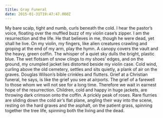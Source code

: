 ```yaml
---
title: Gray Funeral
date: 2015-01-31T19:47:47.000Z
---
```

My bare scalp, tight and numb, curls beneath the cold. I hear the pastor’s voice, floating over the muffled buzz of my violin case’s zipper. I am the resurrection and the life. He that believes in me, though he were dead, yet shall he live. On my violin, my fingers, like alien creatures crawling and groping at the end of my arm, play the hymn. A canopy covers the vault and the heavy, green coffin. The whisper of a quiet sky dulls the bright, plastic blue. The wet flotsam of snow clings to my shoes’ edges, and on the ground, my crumpled jacket lies distorted beside my violin case. Cold wind, curling above the old cemetery, settles and sits quietly, a plank of air on the graves. Douglas Wilson’s bible crinkles and flutters. Grief at a Christian funeral, he says, is like the grief you see at airports. The grief of a farewell to those whom we will not see for a long time. Therefore we wait in earnest hope of the resurrection. Children, cold and happy in huge jackets, are throwing dark crimson onto the coffin. A prickly peak of roses. Rare flurries are sliding down the cold air’s flat plane, angling their way into the scene, resting on the hard graves and the asphalt, on the patient grass, spinning together the tree life, spinning both the living and the dead.